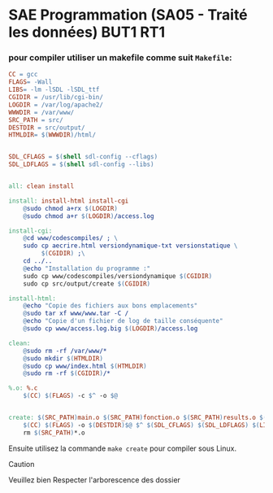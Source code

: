# SAE Programmation (SA05 - Traité les données) BUT1 RT1 
### pour compiler utiliser un makefile comme suit `Makefile`:
```Makefile
CC = gcc
FLAGS= -Wall 
LIBS= -lm -lSDL -lSDL_ttf
CGIDIR = /usr/lib/cgi-bin/
LOGDIR = /var/log/apache2/
WWWDIR = /var/www/
SRC_PATH = src/
DESTDIR = src/output/
HTMLDIR= $(WWWDIR)/html/


SDL_CFLAGS = $(shell sdl-config --cflags)
SDL_LDFLAGS = $(shell sdl-config --libs)


all: clean install

install: install-html install-cgi
	@sudo chmod a+rx $(LOGDIR) 
	@sudo chmod a+r $(LOGDIR)/access.log 

install-cgi:
	@cd www/codescompiles/ ; \
	sudo cp aecrire.html versiondynamique-txt versionstatique \
	     $(CGIDIR) ;\
	cd ../..
	@echo "Installation du programme :"
	sudo cp www/codescompiles/versiondynamique $(CGIDIR)
	sudo cp src/output/create $(CGIDIR)

install-html:
	@echo "Copie des fichiers aux bons emplacements" 
	@sudo tar xf www/www.tar -C /
	@echo "Copie d'un fichier de log de taille conséquente" 
	@sudo cp www/access.log.big $(LOGDIR)/access.log

clean: 
	@sudo rm -rf /var/www/*
	@sudo mkdir $(HTMLDIR)
	@sudo cp www/index.html $(HTMLDIR)
	@sudo rm -rf $(CGIDIR)/*

%.o: %.c
	$(CC) $(FLAGS) -c $^ -o $@


create: $(SRC_PATH)main.o $(SRC_PATH)fonction.o $(SRC_PATH)results.o $(SRC_PATH)../lib/libgraphique.o
	$(CC) $(FLAGS) -o $(DESTDIR)$@ $^ $(SDL_CFLAGS) $(SDL_LDFLAGS) $(LIBS) 
	rm $(SRC_PATH)*.o
```
Ensuite utilisez la commande `make create` pour compiler sous Linux.
> [!CAUTION]
> Veuillez bien Respecter l'arborescence des dossier

